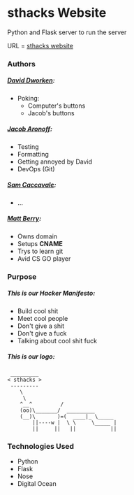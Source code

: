 # sthacks Website
Python and Flask server to run the server

URL = [sthacks website](http://sthacks.nu/)


### Authors
##### [David Dworken](mailto:dworken.d@husky.neu.edu):
* Poking: 
   * Computer's buttons
   * Jacob's buttons


##### [Jacob Aronoff](mailto:aronoff.j@husky.neu.edu):
* Testing
* Formatting
* Getting annoyed by David
* DevOps (Git)


##### [Sam Caccavale](mailto:caccavale.s@husky.neu.edu):
* ...

##### [Matt Berry](mailto:berry.matt@husky.neu.edu):
* Owns domain
* Setups __CNAME__
* Trys to learn git
* Avid CS GO player


### Purpose

##### This is our Hacker Manifesto:
* Build cool shit
* Meet cool people
* Don't give a shit
* Don't give a fuck
* Talking about cool shit fuck

##### This is our logo:

~~~
 _________ 
< sthacks >
 --------- 
    \
     \
    ^__^         /
    (oo)\_______/  _________
    (__)\       )=(  ____|_ \_____
        ||----w |  \ \     \_____ |
        ||     ||   ||           ||
~~~


### Technologies Used
* Python
* Flask
* Nose
* Digital Ocean


